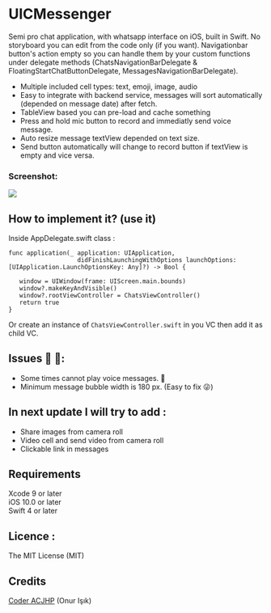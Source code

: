 # UICMessenger 
Semi pro chat application, with whatsapp interface on iOS, built in Swift. No storyboard you can edit from the code only (if you want). Navigationbar button's action empty so you can handle them by your custom functions under delegate methods (ChatsNavigationBarDelegate & FloatingStartChatButtonDelegate, MessagesNavigationBarDelegate).  

- Multiple included cell types: text, emoji, image, audio
- Easy to integrate with backend service, messages will sort automatically (depended on message date) after fetch.
- TableView based you can pre-load and cache something
- Press and hold mic button to record and immediatly send voice message.
- Auto resize message textView depended on text size.
- Send button automatically will change to record button if textView is empty and vice versa.

### Screenshot: 
<img src="https://github.com/Coder-ACJHP/UICMessenger/blob/master/UICMessenger/Requirements/Assets.xcassets/iPhone8Plus.dataset/iPhone8Plus.gif">

## How to implement it? (use it)

Inside AppDelegate.swift class :
```
func application(_ application: UIApplication, 
                   didFinishLaunchingWithOptions launchOptions: [UIApplication.LaunchOptionsKey: Any]?) -> Bool {
        
   window = UIWindow(frame: UIScreen.main.bounds)
   window?.makeKeyAndVisible()
   window?.rootViewController = ChatsViewController()
   return true
}
```
Or create an instance of `ChatsViewController.swift` in you VC then add it as child VC.<br>

## Issues 🦠 🦗: 
- Some times cannot play voice messages. 🤔
- Minimum message bubble width is 180 px. (Easy to fix 😜)

## In next update I will try to add :
- Share images from camera roll<br>
- Video cell and send video from camera roll<br>
- Clickable link in messages

## Requirements
Xcode 9 or later <br>
iOS 10.0 or later <br>
Swift 4 or later <br>

## Licence : 
The MIT License (MIT)

## Credits
[Coder ACJHP](https://github.com/Coder-ACJHP) (Onur Işık)

